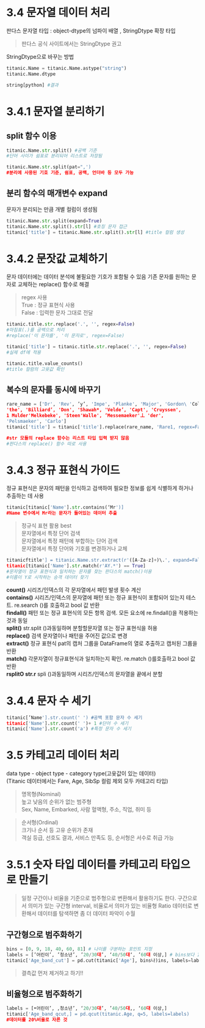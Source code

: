 # 3.4 문자열 데이터 처리

판다스 문자열 타입 : object-dtype의 넘파이 배열 , StringDtype 확장 타입
>판다스 공식 사이트에서는 StringDtype 권고

StringDtype으로 바꾸는 방법
```python
titanic.Name = titanic.Name.astype("string")
titanic.Name.dtype
```
```python
string[python] #결과
```

# 3.4.1 문자열 분리하기
## split 함수 이용

```python
titanic.Name.str.split() #공백 기준
#단어 사이가 쉼표로 분리되어 리스트로 저장됨

titanic.Name.str.split(pat=",')
#분리에 사용된 기호 기준, 쉼표, 공백, 언더바 등 모두 가능
```
## 분리 함수의 매개변수 expand   
문자가 분리되는 만큼 개별 컬럼이 생성됨
```python
titanic.Name.str.split(expand=True)
titanic.Name.str.split().str[l] #호칭 문자 접근
titanic['title'] = titanic.Name.str.split().str[l] #title 컬럼 생성
```

# 3.4.2 문잣값 교체하기
문자 데이터에는 데이터 분석에 불필요한 기호가 포함될 수 있음
기존 문자를 원하는 문자로 교체하는 replace() 함수로 해결
> regex 사용   
True : 정규 표현식 사용   
False : 입력한 문자 그대로 전달

```python
titanic.title.str.replace('.', '', regex=False)
#마침표(.)를 공백으로 처리
#replace('이 문자를', '이 문자로', regex=False)
```
```python
titanic['title'] = titanic.title.str.replace('.', '', regex=False)
#실제 df에 적용

titanic.title.value_counts()
#title 컬럼의 고윳값 확인
```

## 복수의 문자를 동시에 바꾸기
```python
rare_name = ['Dr', 'Rev', ’y’, 'Impe', 'Planke', 'Major', 'Gordon\ 'Col*, 'Jonkheer*,
'the', 'Billiard’, 'Don', 'Shawah*, 'Velde’, 'Capt', 'Cruyssen',
1 Mulder'Melkebeke', 'Steen'Walle', ’Messemaeker'丄 'der',
'Pelsmaeker', 'Carlo']
titanic['title'] = titanic['title'].replace(rare_name, 'Rare1, regex=False)

#str 모듈의 replace 함수는 리스트 타입 입력 받지 않음
#판다스의 replace() 함수 따로 사용
```

# 3.4.3 정규 표현식 가이드
정규 표현식은 문자의 패턴을 인식하고 검색하여 
필요한 정보를 쉽게 식별하게 하거나 추출하는 데 사용

```python
titanic[titanic['Name'].str.contains(‘Mr')]
#Name 변수에서 Mr라는 문자가 들어있는 데이터 추출
```

>정규식 표현 활용 best   
문자열에서 특정 단어 검색   
문자열에서 특정 패턴에 부합하는 단어 검색   
문자열에서 특정 단어와 기호를 변경하거나 교체

```python
titanicftitle'] = titanic.Name.str.extract(r'([A-Za-z]+)\.', expand=False)
titanic[titanic['Name'].str.match(r'AY.*') == True]
#문자열이 정규 표현식과 일치하는 문자를 찾는 판다스의 match()이용
#이름이 Y로 시작하는 승객 데이터 찾기
```

>
__count()__ 시리즈/인덱스의 각 문자열에서 패턴 발생 횟수 계산   
__contains()__ 시리즈/인덱스의 문자열에 패턴 또는 정규 표현식이 포함되어 있는지 테스트. re.search ()를 호출하고 bool 값 반환   
__findall()__ 패턴 또는 정규 표현식의 모든 항목 검색. 모든 요소에 re.findall()을 적용하는 것과 동일   
__split()__ str.split ()과동일하며 분할할문자열 또는 정규 표현식을 허용   
__replace()__ 검색 문자열이나 패턴을 주어진 값으로 변경   
__extract()__ 정규 표현식 pat의 캡처 그룹을 DataFrame의 열로 추출하고 캡처된 그룹을 반환   
__match()__ 각문자열이 정규표현식과 일치하는지 확인. re.match ()를호출하고 bool 값 반환   
__rsplitO str.r__ spli ()과동일하며 시리즈/인덱스의 문자열을 끝에서 분할   

# 3.4.4 문자 수 세기
```python
titanic[’Name'].str.count(' ') #공백 포함 문자 수 세기
titanic['Name'].str.count(' ')+ 1 #단어 수 세기
titanic['Name'].str.count('a') #특정 문자 수 세기
```
# 3.5 카테고리 데이터 처리
data type - object type - category type(고윳값이 있는 데이터)   
(Titanic 데이터에서는 Fare, Age, SibSp 컬럼 제외 모두 카테고리 타입)

>명목형(Nominal)   
높고 낮음의 순위가 없는 범주형   
Sex, Name, Embarked, 사람 혈액형, 주소, 직업, 취미 등

>순서형(Ordinal)   
크기나 순서 등 고유 순위가 존재   
객실 등급, 선호도 결과, 서비스 만족도 등, 순서형은 서수로 취급 가능

# 3.5.1 숫자 타입 데이터를 카테고리 타입으로 만들기
>일정 구간이나 비율을 기준으로 범주형으로 변환해서 활용하기도 한다.
구간으로서 의미가 있는 구간형 interval,
비율로서 의미가 있는 비율형 Ratio 데이터로 변환해서
데이터를 탐색하면 좀 더 데이터 파악이 수월

## 구간형으로 범주화하기
```python
bins = [0, 9, 18, 40, 60, 81] # 나이를 구분하는 포인트 지정
labels = [’어린이’, ’청소년’, ’20/30대’, ‘40/50대‘, ’60대 이상,] # bins보다 1 적게 정의
titanic['Age_band_cut'] = pd.cut(titanic['Age'], bins나)ins, labels=labels)
```
>결측값 먼저 제거하고 하기!!

## 비율형으로 범주화하기
```python
labels = [•어린이’, ,청소년’, ‘20/30대’, ’40/50대,, ‘60대 이상,]
titanic['Age_band_qcut,] = pd.qcut(titanic.Age, q=5, labels=labels)
#데이터를 20%비율로 자른 것
```






